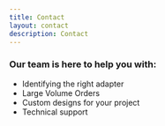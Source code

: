 ```yaml
---
title: Contact
layout: contact
description: Contact
---
```


### Our team is here to help you with:
 * Identifying the right adapter
 * Large Volume Orders
 * Custom designs for your project
 * Technical support

<!-- | Weekday   | Typical Response Time |
| --------- | --------------------- |
|  Mon-Fri  |    Within 12 hours    |
|  Sat-Sun  |    Within 24 hours    | -->
